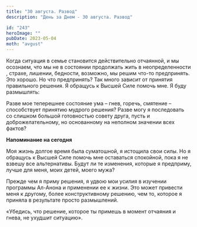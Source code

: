 ```yaml
---
title: "30 августа. Развод"
description: "День за Днем - 30 августа. Развод"

id: "243"
heroImage: ""
pubDate: 2023-05-04
moth: "avgust"
---
```


Когда ситуация в семье становится действительно отчаянной, и мы осознаем, что
мы не в состоянии продолжать жить в неопределенности , страхе, лишении,
бедности, возможно, мы решим что-то предпринять. Это хорошо. Но что
предпринять? Так много зависит от принятия правильного решения. Я обращусь к
Высшей Силе помочь мне. Я буду размышлять:

Разве мое теперешнее состояние ума – гнев, горечь, смятение – способствует
принятию мудрого решения? Разве могу я последовать со слишком большой
готовностью совету друга, пусть и доброжелательному, но основанному на
неполном значении всех фактов?

**Напоминание на сегодня**

Моя жизнь долгое время была суматошной, я истощила свои силы. Но я обращусь к
Высшей Силе помочь мне оставаться спокойной, пока я не взвешу все
альтернативы. Будут ли те изменения, которые я предприму, лучше для меня, моих
детей, моего мужа?

Прежде чем я приму решения, я удвою мои усилия в изучении программы Ал-Анона и
применении ее к жизни. Это может привести меня к другому, более
конструктивному решению, чем то, которое я приняла в результате просто
размышлений.

«Убедись, что решение, которое ты примешь в момент отчаяния и гнева, не
ухудшит ситуацию».
